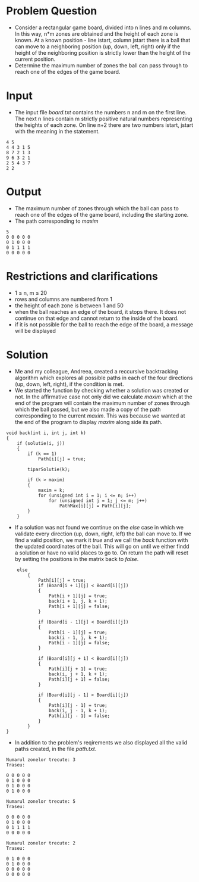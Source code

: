 # Problem Question
- Consider a rectangular game board, divided into n lines and m columns. In this way, n*m zones are obtained and the height of each zone is known. At a known position - line istart, column jstart there is a ball that can move to a neighboring position (up, down, left, right) only if the height of the neighboring position is strictly lower than the height of the current position.
- Determine the maximum number of zones the ball can pass through to reach one of the edges of the game board.


# Input
- The input file _board.txt_ contains the numbers n and m on the first line. The next n lines contain m strictly positive natural numbers representing the heights of each zone.
On line n+2 there are two numbers istart, jstart with the meaning in the statement.
~~~
4 5
4 4 3 1 5
8 7 2 1 3
9 6 3 2 1
2 5 4 3 7
2 2
~~~

# Output
- The maximum number of zones through which the ball can pass to reach one of the edges of the game board, including the starting zone.
- The path corresponding to _maxim_
~~~
5
0 0 0 0 0 
0 1 0 0 0 
0 1 1 1 1 
0 0 0 0 0 
~~~

# Restrictions and clarifications
- 1 ≤ n, m ≤ 20
- rows and columns are numbered from 1
- the height of each zone is between 1 and 50
- when the ball reaches an edge of the board, it stops there. It does not continue on that edge and cannot return to the inside of the board.
- if it is not possible for the ball to reach the edge of the board, a message will be displayed

# Solution
- Me and my colleague, Andreea, created a reccursive backtracking algorithm which explores all possible paths in each of the four directions (up, down, left, right), if the condition is met.
- We started the function by checking whether a solution was created or not. In the affirmative case not only did we calculate _maxim_ which at the end of the program will contain the maximum number of zones through which the ball passed, but we also made a copy of the path corresponding to the current _maxim_. This was because we wanted at the end of the program to display _maxim_ along side its path.
~~~
void back(int i, int j, int k)
{
    if (solutie(i, j))
    {
        if (k == 1)
            Path[i][j] = true;

        tiparSolutie(k);

        if (k > maxim)
        {
            maxim = k;
            for (unsigned int i = 1; i <= n; i++)
                for (unsigned int j = 1; j <= m; j++)
                    PathMax[i][j] = Path[i][j];
        }
    }
~~~
- If a solution was not found we continue on the _else_ case in which we validate every direction (up, down, right, left) the ball can move to. If we find a valid position, we mark it _true_ and we call the _back_ function with the updated coordinates of the ball. This will go on until we either findd a solution or have no valid places to go to. On return the path will reset by setting the positions in the matrix back to _false_.
~~~
    else
        {
            Path[i][j] = true;
            if (Board[i + 1][j] < Board[i][j])
            {
                Path[i + 1][j] = true;
                back(i + 1, j, k + 1);
                Path[i + 1][j] = false;
            }

            if (Board[i - 1][j] < Board[i][j])
            {
                Path[i - 1][j] = true;
                back(i - 1, j, k + 1);
                Path[i - 1][j] = false;
            }

            if (Board[i][j + 1] < Board[i][j])
            {
                Path[i][j + 1] = true;
                back(i, j + 1, k + 1);
                Path[i][j + 1] = false;
            }

            if (Board[i][j - 1] < Board[i][j])
            {
                Path[i][j - 1] = true;
                back(i, j - 1, k + 1);
                Path[i][j - 1] = false;
            }
        }
}
~~~
- In addition to the problem's reqirements we also displayed all the valid paths created, in the file _path.txt_.
~~~
Numarul zonelor trecute: 3
Traseu:

0 0 0 0 0 
0 1 0 0 0 
0 1 0 0 0 
0 1 0 0 0 

Numarul zonelor trecute: 5
Traseu:

0 0 0 0 0 
0 1 0 0 0 
0 1 1 1 1 
0 0 0 0 0 

Numarul zonelor trecute: 2
Traseu:

0 1 0 0 0 
0 1 0 0 0 
0 0 0 0 0 
0 0 0 0 0 
~~~
